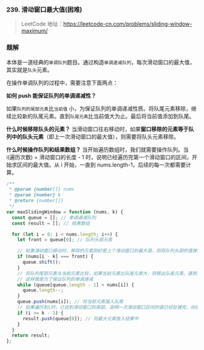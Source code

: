 ### 239. 滑动窗口最大值(困难)

> LeetCode 地址：https://leetcode-cn.com/problems/sliding-window-maximum/

### 题解

本体是一道经典的`单调队列`题目。通过构造`单调递减队列`，每次滑动窗口的最大值，其实就是`队头`元素。

在操作单调队列的过程中，需要注意下面两点：

**如何 push 能保证队列的单调递减性？**

如果`队列的尾部元素`比`当前值` 小，为保证队列的单调递减性质。将队尾元素移除，继续比较新的队尾元素。直到`队尾元素`比当前值大为止。最后将当前值添加到队尾。

**什么时候移除队头的元素？**
当滑动窗口往右移动时，如果**窗口移除的元素等于队列中的队头元素**（即上一次滑动窗口的最大值），则需要将队头元素移除。

**什么时候操作队列和结果数组？**
当开始遍历数组时，我们就需要操作队列。当 i(遍历次数) = 滑动窗口的长度 - 1 时，说明已经遍历完第一个滑动窗口的区间，开始求区间的最大值。从 i 开始，一直到 nums.length-1，后续的每一次都需要计算。

```js
/**
 * @param {number[]} nums
 * @param {number} k
 * @return {number[]}
 */
var maxSlidingWindow = function (nums, k) {
  const queue = []; // 单调递减队列
  const result = []; // 结果数组

  for (let i = 0; i < nums.length; i++) {
    let front = queue[0]; // 队列头部元素

    // 如果滑动窗口移动时，移除的元素刚好是上个滑动窗口的最大值，则将队列头部的值弹出
    if (nums[i - k] === front) {
      queue.shift();
    }
    // 将队列尾部元素与当前元素比较，如果当前元素比队尾元素大，则移出队尾元素。直到当前元素比队尾元素小为止
    // 这样做是为了保证队列的单调递减
    while (queue[queue.length - 1] < nums[i]) {
      queue.length--;
    }
    queue.push(nums[i]); // 将当前元素插入队尾
    // 如果遍历到i时，已达到滑动窗口的尾部。说明一次滑动窗口区间的值已经处理完，向结果数组中添加当前窗口的最大值
    if (i >= k - 1) {
      result.push(queue[0]); // 将最大元素放入结果中
    }
  }
  return result;
};
```
